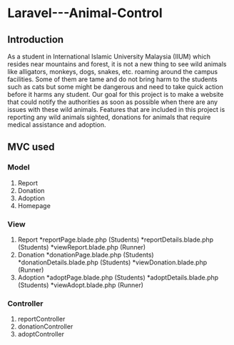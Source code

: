 # Laravel---Animal-Control

## Introduction
As a student in International Islamic University Malaysia (IIUM) which resides near mountains and forest, it is not a new thing to see wild animals like alligators, monkeys, dogs, snakes, etc. roaming around the campus facilities. Some of them are tame and do not bring harm to the students such as cats but some might be dangerous and need to take quick action before it harms any student. Our goal for this project is to make a website that could notify the authorities as soon as possible when there are any issues with these wild animals. Features that are included in this project is reporting any wild animals sighted, donations for animals that require medical assistance and adoption.

## MVC used 

### Model
1. Report
2. Donation
3. Adoption
4. Homepage

### View
1. Report
  *reportPage.blade.php (Students)
  *reportDetails.blade.php (Students)
  *viewReport.blade.php (Runner)
2. Donation
  *donationPage.blade.php (Students)
  *donationDetails.blade.php (Students)
  *viewDonation.blade.php (Runner)
3. Adoption
  *adoptPage.blade.php (Students)
  *adoptDetails.blade.php (Students)
  *viewAdopt.blade.php (Runner)
  
  ### Controller
  1. reportController
  2. donationController
  3. adoptController
  
